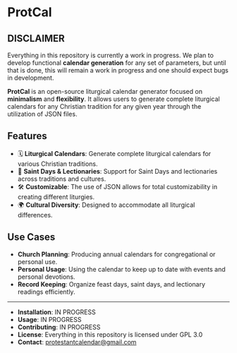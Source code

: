 # ProtCal

## DISCLAIMER
Everything in this repository is currently a work in progress. We plan to develop functional **calendar generation** for any set of parameters, but until that is done, this will remain a work in progress and one should expect bugs in development.

**ProtCal** is an open-source liturgical calendar generator focused on **minimalism** and **flexibility**. It allows users to generate complete liturgical calendars for any Christian tradition for any given year through the utilization of JSON files.

## Features
- 🗓️ **Liturgical Calendars**: Generate complete liturgical calendars for various Christian traditions.
- 🙏 **Saint Days & Lectionaries**: Support for Saint Days and lectionaries across traditions and cultures.
- 🛠️ **Customizable**: The use of JSON allows for total customizability in creating different liturgies.
- 🌍 **Cultural Diversity**: Designed to accommodate all liturgical differences.

## Use Cases
- **Church Planning**: Producing annual calendars for congregational or personal use.
- **Personal Usage**: Using the calendar to keep up to date with events and personal devotions.
- **Record Keeping**: Organize feast days, saint days, and lectionary readings efficiently.

---


- **Installation**: IN PROGRESS
- **Usage**: IN PROGRESS
- **Contributing**: IN PROGRESS
- **License**: Everything in this repository is licensed under GPL 3.0
- **Contact**: protestantcalendar@gmail.com